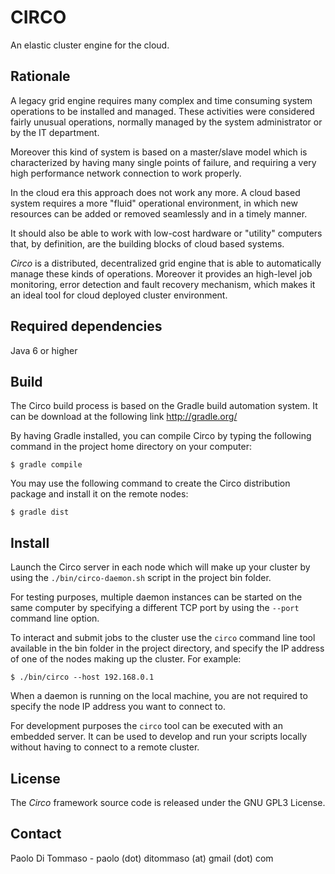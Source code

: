 CIRCO
=====

An elastic cluster engine for the cloud.

Rationale
---------

A legacy grid engine requires many complex and time consuming system operations to be installed and managed. These activities
were considered fairly unusual operations, normally managed by the system administrator or by the IT department.

Moreover this kind of system is based on a master/slave model which is characterized by having many single points of
failure, and requiring a very high performance network connection to work properly.

In the cloud era this approach does not work any more. A cloud based system requires a more "fluid" operational environment,
in which new resources can be added or removed seamlessly and in a timely manner.

It should also be able to work with low-cost hardware or "utility" computers that, by definition,
are the building blocks of cloud based systems.

*Circo* is a distributed, decentralized grid engine that is able to automatically manage these kinds of operations.
Moreover it provides an high-level job monitoring, error detection and fault recovery mechanism, which makes it an ideal
tool for cloud deployed cluster environment.


Required dependencies
---------------------

Java 6 or higher


Build
------

The Circo build process is based on the Gradle build automation system. It can be download at the following link
http://gradle.org/


By having Gradle installed, you can compile Circo by typing the following command in the project home directory on your computer:

    $ gradle compile


You may use the following command to create the Circo distribution package and install it on the remote nodes:

    $ gradle dist


Install
-------

Launch the Circo server in each node which will make up your cluster by using the `./bin/circo-daemon.sh` script in the
project bin folder.

For testing purposes, multiple daemon instances can be started  on the same computer by specifying a different TCP port by
using the `--port` command line option.

To interact and submit jobs to the cluster use the `circo` command line tool available in the bin folder in the project directory,
and specify the IP address of one of the nodes making up the cluster. For example:

    $ ./bin/circo --host 192.168.0.1


When a daemon is running on the local machine, you are not required to specify the node IP address you want to connect to.

For development purposes the `circo` tool can be executed with an embedded server. It can be used to develop and run
your scripts locally without having to connect to a remote cluster.



License
-------

The *Circo* framework source code is released under the GNU GPL3 License.


Contact
-------
Paolo Di Tommaso - paolo (dot) ditommaso (at) gmail (dot) com